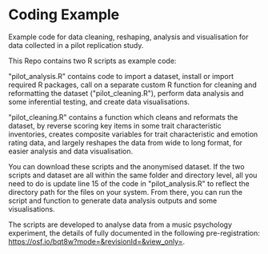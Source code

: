 # Coding Example

Example code for data cleaning, reshaping, analysis and visualisation for data collected in a pilot replication study.

This Repo contains two R scripts as example code:

"pilot_analysis.R" contains code to import a dataset, install or import required R packages, call on a separate custom R function for cleaning and reformatting the dataset ("pilot_cleaning.R"), perform data analysis and some inferential testing, and create data visualisations.

"pilot_cleaning.R" contains a function which cleans and reformats the dataset, by reverse scoring key items in some trait characteristic inventories, creates composite variables for trait characteristic and emotion rating data, and largely reshapes the data from wide to long format, for easier analysis and data visualisation.

You can download these scripts and the anonymised dataset. If the two scripts and dataset are all within the same folder and directory level, all you need to do is update line 15 of the code in "pilot_analysis.R" to reflect the directory path for the files on your system. From there, you can run the script and function to generate data analysis outputs and some visualisations.

The scripts are developed to analyse data from a music psychology experiment, the details of fully documented in the following pre-registration: https://osf.io/bqt8w?mode=&revisionId=&view_only=.
